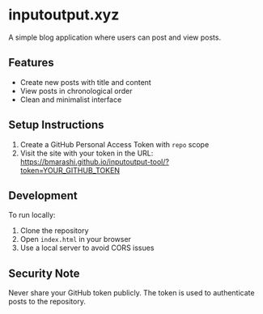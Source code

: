 # inputoutput.xyz

A simple blog application where users can post and view posts.

## Features
- Create new posts with title and content
- View posts in chronological order
- Clean and minimalist interface

## Setup Instructions

1. Create a GitHub Personal Access Token with `repo` scope
2. Visit the site with your token in the URL:
   https://bmarashi.github.io/inputoutput-tool/?token=YOUR_GITHUB_TOKEN

## Development

To run locally:
1. Clone the repository
2. Open `index.html` in your browser
3. Use a local server to avoid CORS issues

## Security Note

Never share your GitHub token publicly. The token is used to authenticate posts to the repository.
